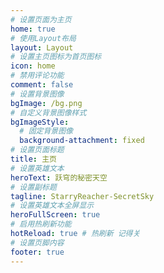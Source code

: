 ```yaml
---
# 设置页面为主页
home: true
# 使用Layout布局
layout: Layout
# 设置主页图标为首页图标
icon: home
# 禁用评论功能
comment: false
# 设置背景图像
bgImage: /bg.png
# 自定义背景图像样式
bgImageStyle:
  # 固定背景图像
  background-attachment: fixed
# 设置页面标题
title: 主页
# 设置英雄文本
heroText: 跃穹的秘密天空
# 设置副标题
tagline: StarryReacher-SecretSky
# 设置英雄文本全屏显示
heroFullScreen: true
# 启用热刷新功能
hotReload: true # 热刷新 记得关
# 设置页脚内容
footer: true
---
```


<!-- 引入自定义字体 -->
<link href="/herotext font.ttf" rel="stylesheet">
<!-- // 引入自定义CSS文件以更改鼠标指针 -->
<!-- <link href="/styles.css" rel="stylesheet"> -->

<style>
/* 定义英雄文本样式 */
.vp-hero-title {
    /* 设置背景为线性渐变，颜色从#ff7e5f到#feb47b，方向从左到右 */
    background: linear-gradient(90deg, #fa709a, #fee140)!important;
    /* 使用webkit背景裁剪属性，将背景裁剪为文本形状 */
    -webkit-background-clip: text!important;
    /* 设置文本填充颜色为透明，以显示背景渐变效果 */
    -webkit-text-fill-color: transparent!important;
    /* 设置字体为 Montserrat */
    /* font-family: '字魂扁桃体', sans-serif!important; */
}

/* 设置vp-navbar的背景色为透明，确保导航栏具有透明效果 */
.vp-navbar {
    background-color: transparent !important;
}

/* 调整主题容器中vp-page的样式，移除顶部填充，以实现特定的布局效果 */
.theme-container .vp-page {
    padding-top: 0 !important;

    /* 设置vp-blog-hero的高度为视窗高度的100%，以实现占据大部分视口的效果 */
    .vp-blog-hero {
        height: 100vh !important;
    }
}

/* 显示横屏时的内容 */
@media screen and (orientation: landscape) {
    body {
    display: block;
    }
}
</style>

<script>
    // 检测是否为移动端
    function isMobile() {
      return /Android|webOS|iPhone|iPad|iPod|BlackBerry|IEMobile|Opera Mini/i.test(navigator.userAgent);
    }

    // 检测是否横屏
    function checkOrientation() {
      if (window.innerWidth > window.innerHeight) {
        // 横屏
        console.log("横屏模式");
      } else {
        // 竖屏
        alert("请将您的设备旋转到横屏模式以获得最佳用户体验。");
      }
    }

    // 标志变量，用于确保 checkOrientation 只执行一次
    let orientationChecked = false;

    // 初始检测
    if (isMobile() && !orientationChecked) {
      checkOrientation();
      orientationChecked = true;
    }
 </script>